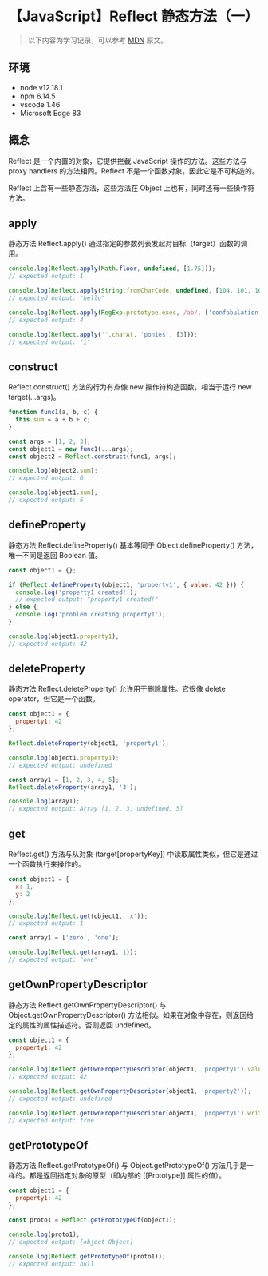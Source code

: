 # 【JavaScript】Reflect 静态方法（一）

> 以下内容为学习记录，可以参考 [MDN][1] 原文。

## 环境

- node v12.18.1
- npm 6.14.5
- vscode 1.46
- Microsoft Edge 83

## 概念

Reflect 是一个内置的对象，它提供拦截 JavaScript 操作的方法。这些方法与 proxy handlers 的方法相同。Reflect 不是一个函数对象，因此它是不可构造的。

Reflect 上含有一些静态方法，这些方法在 Object 上也有，同时还有一些操作符方法。

## apply

静态方法 Reflect.apply() 通过指定的参数列表发起对目标（target）函数的调用。

```js
console.log(Reflect.apply(Math.floor, undefined, [1.75]));
// expected output: 1

console.log(Reflect.apply(String.fromCharCode, undefined, [104, 101, 108, 108, 111]));
// expected output: "hello"

console.log(Reflect.apply(RegExp.prototype.exec, /ab/, ['confabulation']).index);
// expected output: 4

console.log(Reflect.apply(''.charAt, 'ponies', [3]));
// expected output: "i"
```

## construct

Reflect.construct() 方法的行为有点像 new 操作符构造函数，相当于运行 new target(...args)。

```js
function func1(a, b, c) {
  this.sum = a + b + c;
}

const args = [1, 2, 3];
const object1 = new func1(...args);
const object2 = Reflect.construct(func1, args);

console.log(object2.sum);
// expected output: 6

console.log(object1.sum);
// expected output: 6
```

## defineProperty

静态方法 Reflect.defineProperty() 基本等同于 Object.defineProperty() 方法，唯一不同是返回 Boolean 值。

```js
const object1 = {};

if (Reflect.defineProperty(object1, 'property1', { value: 42 })) {
  console.log('property1 created!');
  // expected output: "property1 created!"
} else {
  console.log('problem creating property1');
}

console.log(object1.property1);
// expected output: 42
```

## deleteProperty

静态方法 Reflect.deleteProperty() 允许用于删除属性。它很像 delete operator，但它是一个函数。

```js
const object1 = {
  property1: 42
};

Reflect.deleteProperty(object1, 'property1');

console.log(object1.property1);
// expected output: undefined

const array1 = [1, 2, 3, 4, 5];
Reflect.deleteProperty(array1, '3');

console.log(array1);
// expected output: Array [1, 2, 3, undefined, 5]
```

## get

Reflect.get() 方法与从对象 (target[propertyKey]) 中读取属性类似，但它是通过一个函数执行来操作的。

```js
const object1 = {
  x: 1,
  y: 2
};

console.log(Reflect.get(object1, 'x'));
// expected output: 1

const array1 = ['zero', 'one'];

console.log(Reflect.get(array1, 1));
// expected output: "one"
```

## getOwnPropertyDescriptor

静态方法 Reflect.getOwnPropertyDescriptor() 与 Object.getOwnPropertyDescriptor() 方法相似。如果在对象中存在，则返回给定的属性的属性描述符。否则返回 undefined。 

```js
const object1 = {
  property1: 42
};

console.log(Reflect.getOwnPropertyDescriptor(object1, 'property1').value);
// expected output: 42

console.log(Reflect.getOwnPropertyDescriptor(object1, 'property2'));
// expected output: undefined

console.log(Reflect.getOwnPropertyDescriptor(object1, 'property1').writable);
// expected output: true
```

## getPrototypeOf

静态方法 Reflect.getPrototypeOf() 与 Object.getPrototypeOf() 方法几乎是一样的。都是返回指定对象的原型（即内部的 [[Prototype]] 属性的值）。

```js
const object1 = {
  property1: 42
};

const proto1 = Reflect.getPrototypeOf(object1);

console.log(proto1);
// expected output: [object Object]

console.log(Reflect.getPrototypeOf(proto1));
// expected output: null
```

[1]: https://developer.mozilla.org/zh-CN/docs/Web/JavaScript/Reference/Global_Objects/Reflect

